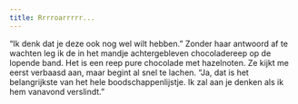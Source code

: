 ```yaml
---
title: Rrrroarrrrr...
---
```

“Ik denk dat je deze ook nog wel wilt hebben.” Zonder haar antwoord af te wachten leg ik de in het mandje achtergebleven chocoladereep op de lopende band. Het is een reep pure chocolade met hazelnoten. Ze kijkt me eerst verbaasd aan, maar begint al snel te lachen. “Ja, dat is het belangrijkste van het hele boodschappenlijstje. Ik zal aan je denken als ik hem vanavond verslindt.”
